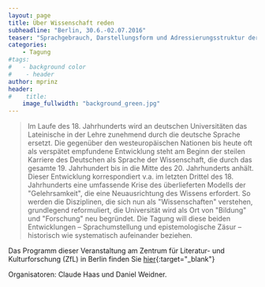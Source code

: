 ```yaml
---
layout: page
title: Über Wissenschaft reden
subheadline: "Berlin, 30.6.-02.07.2016"
teaser: "Sprachgebrauch, Darstellungsform und Adressierungsstruktur der deutschen Wissenschaftsprosa um 1800"
categories:
    - Tagung
#tags:
#   - background color
#    - header
author: mprinz
header:
#    title: 
    image_fullwidth: "background_green.jpg"
---
```



> Im Laufe des 18. Jahrhunderts wird an deutschen Universitäten das Lateinische in der Lehre zunehmend durch die deutsche Sprache 
ersetzt. Die gegenüber den westeuropäischen Nationen bis heute oft als verspätet empfundene Entwicklung steht am Beginn der steilen 
Karriere des Deutschen als Sprache der Wissenschaft, die durch das gesamte 19. Jahrhundert bis in die Mitte des 20. Jahrhunderts 
anhält. Dieser Entwicklung korrespondiert v.a. im letzten Drittel des 18. Jahrhunderts eine umfassende Krise des überlieferten 
Modells der "Gelehrsamkeit", die eine Neuausrichtung des Wissens erfordert. So werden die Disziplinen, die sich nun als "Wissenschaften" 
verstehen, grundlegend reformuliert, die Universität wird als Ort von "Bildung" und "Forschung" neu begründet.
Die Tagung will diese beiden Entwicklungen – Sprachumstellung und epistemologische Zäsur – historisch wie systematisch aufeinander 
beziehen. 


Das Programm dieser Veranstaltung am Zentrum für Literatur- und Kulturforschung (ZfL) in Berlin finden Sie [hier]( http://www.zfl-berlin.org/veranstaltungen-detail/items/ueber-wissenschaft-reden.html ){:target="_blank"}

Organisatoren: Claude Haas und Daniel Weidner.

